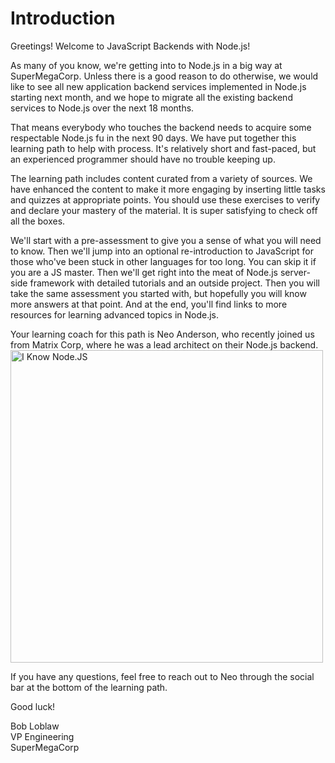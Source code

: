 # Introduction

Greetings!  Welcome to JavaScript Backends with Node.js!

As many of you know, we're getting into to Node.js in a big way at SuperMegaCorp. Unless there is a good reason to do otherwise, we would like to see all new application backend services implemented in Node.js starting next month, and we hope to migrate all the existing backend services to Node.js over the next 18 months.

That means everybody who touches the backend needs to acquire some respectable Node.js fu in the next 90 days. We have put together this learning path to help with process. It's relatively short and fast-paced, but an experienced programmer should have no trouble keeping up.

The learning path includes content curated from a variety of sources. We have enhanced the content to make it more engaging by inserting little tasks and quizzes at appropriate points. You should use these exercises to verify and declare your mastery of the material. It is super satisfying to check off all the boxes.

We'll start with a pre-assessment to give you a sense of what you will need to know. Then we'll jump into an optional re-introduction to JavaScript for those who've been stuck in other languages for too long. You can skip it if you are a JS master. Then we'll get right into the meat of Node.js server-side framework with detailed tutorials and an outside project. Then you will take the same assessment you started with, but hopefully you will know more answers at that point. And at the end, you'll find links to more resources for learning advanced topics in Node.js.

Your learning coach for this path is Neo Anderson, who recently joined us from Matrix Corp, where he was a lead architect on their Node.js backend.
<img src="http://vignette4.wikia.nocookie.net/matrix/images/8/88/Neo_stops_bullets_2.JPG/revision/latest?cb=20060831032053" alt="I Know Node.JS" style="width:500px;">

If you have any questions, feel free to reach out to Neo through the social bar at the bottom of the learning path.

Good luck!

Bob Loblaw  
VP Engineering  
SuperMegaCorp
